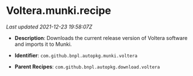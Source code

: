 # Voltera.munki.recipe

_Last updated 2021-12-23 19:58:07Z_

- **Description**: Downloads the current release version of Voltera software and imports it to Munki.

- **Identifier**: `com.github.bnpl.autopkg.munki.voltera`

- **Parent Recipes**: `com.github.bnpl.autopkg.download.voltera`